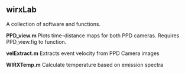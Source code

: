 ## wirxLab

A collection of software and functions.

**PPD_view.m**
Plots time-distance maps for both PPD cameras. Requires PPD_view.fig to function.

**velExtract.m** 
Extracts event velocity from PPD Camera images

**WIRXTemp.m** 
Calculate temperature based on emission spectra

